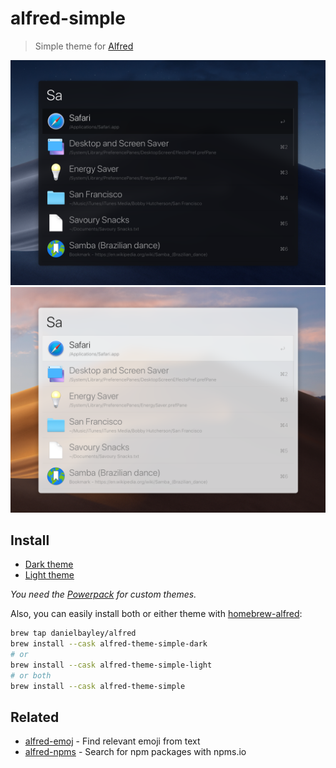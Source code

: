# alfred-simple

> Simple theme for [Alfred](https://www.alfredapp.com)

<img src="screenshot-dark.png" width="777">
<img src="screenshot-light.png" width="777">

## Install

- [Dark theme](https://www.alfredapp.com/extras/theme/p0sqEZNzT0/)
- [Light theme](https://www.alfredapp.com/extras/theme/wYHL5VH6EE/)

*You need the [Powerpack](https://www.alfredapp.com/powerpack/) for custom themes.*

Also, you can easily install both or either theme with [homebrew-alfred](https://github.com/danielbayley/homebrew-alfred):

```sh
brew tap danielbayley/alfred
brew install --cask alfred-theme-simple-dark
# or
brew install --cask alfred-theme-simple-light
# or both
brew install --cask alfred-theme-simple
```

## Related

- [alfred-emoj](https://github.com/sindresorhus/alfred-emoj) - Find relevant emoji from text
- [alfred-npms](https://github.com/sindresorhus/alfred-npms) - Search for npm packages with npms.io
